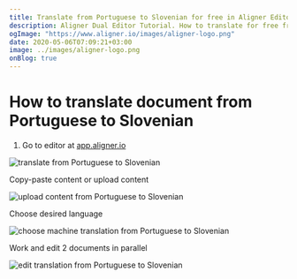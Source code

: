 ```yaml
---
title: Translate from Portuguese to Slovenian for free in Aligner Editor
description: Aligner Dual Editor Tutorial. How to translate for free from Portuguese to Slovenian. Aligner is multilingual document management platform. 
ogImage: "https://www.aligner.io/images/aligner-logo.png"
date: 2020-05-06T07:09:21+03:00
image: ../images/aligner-logo.png
onBlog: true
---
```


# How to translate document from Portuguese to Slovenian

1. Go to editor at [app.aligner.io](https://app.aligner.io "Aligner App web page")

![translate from Portuguese to Slovenian](../aligner-blank-editor.png "translate from Portuguese to Slovenian")

Copy-paste content or upload content

![upload content from Portuguese to Slovenian](../aligner-uploaded-document.png "upload content from Portuguese to Slovenian")

Choose desired language

![choose machine translation from Portuguese to Slovenian](../aligner-language-dropdown.png "choose machine translation from Portuguese to Slovenian")

Work and edit 2 documents in parallel

![edit translation from Portuguese to Slovenian](../aligner-double-sitded-editor.png "edit translation from Portuguese to Slovenian")

